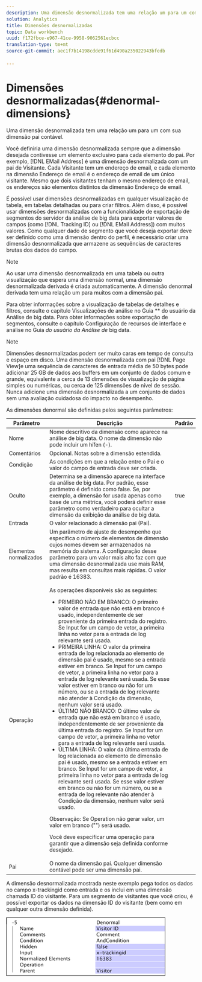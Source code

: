 ```yaml
---
description: Uma dimensão desnormalizada tem uma relação um para um com sua dimensão pai contável.
solution: Analytics
title: Dimensões desnormalizadas
topic: Data workbench
uuid: f172fbce-e967-41ce-9958-9062561ecbcc
translation-type: tm+mt
source-git-commit: aec1f7b14198cdde91f61d490a235022943bfedb

---
```



# Dimensões desnormalizadas{#denormal-dimensions}

Uma dimensão desnormalizada tem uma relação um para um com sua dimensão pai contável.

Você definiria uma dimensão desnormalizada sempre que a dimensão desejada contivesse um elemento exclusivo para cada elemento do pai. Por exemplo, [!DNL EMail Address] é uma dimensão desnormalizada com um pai de Visitante. Cada Visitante tem um endereço de email, e cada elemento na dimensão Endereço de email é o endereço de email de um único visitante. Mesmo que dois visitantes tenham o mesmo endereço de email, os endereços são elementos distintos da dimensão Endereço de email.

É possível usar dimensões desnormalizadas em qualquer visualização de tabela, em tabelas detalhadas ou para criar filtros. Além disso, é possível usar dimensões desnormalizadas com a funcionalidade de exportação de segmentos do servidor da análise de big data para exportar valores de campos (como [!DNL Tracking ID] ou [!DNL EMail Address]) com muitos valores. Como qualquer dado de segmento que você deseja exportar deve ser definido como uma dimensão dentro do perfil, é necessário criar uma dimensão desnormalizada que armazene as sequências de caracteres brutas dos dados do campo.

>[!NOTE]
>
>Ao usar uma dimensão desnormalizada em uma tabela ou outra visualização que espera uma dimensão normal, uma dimensão desnormalizada derivada é criada automaticamente. A dimensão denormal derivada tem uma relação um para muitos com a dimensão pai.

Para obter informações sobre a visualização de tabelas de detalhes e filtros, consulte o capítulo Visualizações de análise no Guia ** do usuário da Análise de big data. Para obter informações sobre exportação de segmentos, consulte o capítulo Configuração de recursos de interface e análise no Guia *do usuário da Análise de* big data.

>[!NOTE]
>
>Dimensões desnormalizadas podem ser muito caras em tempo de consulta e espaço em disco. Uma dimensão desnormalizada com pai [!DNL Page View]e uma sequência de caracteres de entrada média de 50 bytes pode adicionar 25 GB de dados aos buffers em um conjunto de dados comum e grande, equivalente a cerca de 13 dimensões de visualização de página simples ou numéricas, ou cerca de 125 dimensões de nível de sessão. Nunca adicione uma dimensão desnormalizada a um conjunto de dados sem uma avaliação cuidadosa do impacto no desempenho.

As dimensões denormal são definidas pelos seguintes parâmetros:

<table id="table_532AD791E39B4CF296FFA1C33FB8302E"> 
 <thead> 
  <tr> 
   <th colname="col1" class="entry"> Parâmetro </th> 
   <th colname="col2" class="entry"> Descrição </th> 
   <th colname="col3" class="entry"> Padrão </th> 
  </tr> 
 </thead>
 <tbody> 
  <tr> 
   <td colname="col1"> Nome </td> 
   <td colname="col2"> Nome descritivo da dimensão como aparece na análise de big data. O nome da dimensão não pode incluir um hífen (-). </td> 
   <td colname="col3"> </td> 
  </tr> 
  <tr> 
   <td colname="col1"> Comentários </td> 
   <td colname="col2"> Opcional. Notas sobre a dimensão estendida. </td> 
   <td colname="col3"> </td> 
  </tr> 
  <tr> 
   <td colname="col1"> Condição </td> 
   <td colname="col2"> As condições em que a relação entre o Pai e o valor do campo de entrada deve ser criada. </td> 
   <td colname="col3"> </td> 
  </tr> 
  <tr> 
   <td colname="col1"> Oculto </td> 
   <td colname="col2"> Determina se a dimensão aparece na interface da análise de big data. Por padrão, esse parâmetro é definido como false. Se, por exemplo, a dimensão for usada apenas como base de uma métrica, você poderá definir esse parâmetro como verdadeiro para ocultar a dimensão da exibição da análise de big data. </td> 
   <td colname="col3"> true </td> 
  </tr> 
  <tr> 
   <td colname="col1"> Entrada </td> 
   <td colname="col2"> O valor relacionado à dimensão pai (Pai). </td> 
   <td colname="col3"> </td> 
  </tr> 
  <tr> 
   <td colname="col1"> Elementos normalizados </td> 
   <td colname="col2"> Um parâmetro de ajuste de desempenho que especifica o número de elementos de dimensão cujos nomes devem ser armazenados na memória do sistema. A configuração desse parâmetro para um valor mais alto faz com que uma dimensão desnormalizada use mais RAM, mas resulta em consultas mais rápidas. O valor padrão é 16383. </td> 
   <td colname="col3"> </td> 
  </tr> 
  <tr> 
   <td colname="col1"> Operação </td> 
   <td colname="col2"> <p>As operações disponíveis são as seguintes: </p> <p> 
     <ul id="ul_CCDC45838A3941BD949B6D21EA0492B3"> 
      <li id="li_F33898192A82437692B5C15684EFCF64"> PRIMEIRO NÃO EM BRANCO: O primeiro valor de entrada que não está em branco é usado, independentemente de ser proveniente da primeira entrada do registro. Se <span class="wintitle"> Input</span> for um campo de vetor, a primeira linha no vetor para a entrada de log relevante será usada. </li> 
      <li id="li_4ADD0A368BB74B64AD29126C8E7B333F"> PRIMEIRA LINHA: O valor da primeira entrada de log relacionada ao elemento de dimensão pai é usado, mesmo se a entrada estiver em branco. Se <span class="wintitle"> Input</span> for um campo de vetor, a primeira linha no vetor para a entrada de log relevante será usada. Se esse valor estiver em branco ou não for um número, ou se a entrada de log relevante não atender à Condição da dimensão, nenhum valor será usado. </li> 
      <li id="li_C93CA22ADA634F21A6488BB3BEE7CB23"> ÚLTIMO NÃO BRANCO: O último valor de entrada que não está em branco é usado, independentemente de ser proveniente da última entrada do registro. Se <span class="wintitle"> Input</span> for um campo de vetor, a primeira linha no vetor para a entrada de log relevante será usada. </li> 
      <li id="li_2FFE585521B14FE5ABBF66AAC47F22C4"> ÚLTIMA LINHA: O valor da última entrada de log relacionada ao elemento de dimensão pai é usado, mesmo se a entrada estiver em branco. Se <span class="wintitle"> Input</span> for um campo de vetor, a primeira linha no vetor para a entrada de log relevante será usada. Se esse valor estiver em branco ou não for um número, ou se a entrada de log relevante não atender à Condição da dimensão, nenhum valor será usado. </li> 
     </ul> </p> <p> <p>Observação:  Se Operation não gerar valor, um valor em branco ("") será usado. </p> </p> <p> Você deve especificar uma operação para garantir que a dimensão seja definida conforme desejado. </p> </td> 
   <td colname="col3"> </td> 
  </tr> 
  <tr> 
   <td colname="col1"> Pai </td> 
   <td colname="col2"> O nome da dimensão pai. Qualquer dimensão contável pode ser uma dimensão pai. </td> 
   <td colname="col3"> </td> 
  </tr> 
 </tbody> 
</table>

A dimensão desnormalizada mostrada neste exemplo pega todos os dados no campo x-trackingid como entrada e os inclui em uma dimensão chamada ID do visitante. Para um segmento de visitantes que você criou, é possível exportar os dados na dimensão ID do visitante (bem como em qualquer outra dimensão definida).

![](assets/cfg_Transformation_Dim_Denormal.png)


